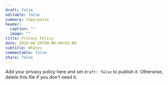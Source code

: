 ```yaml
---
draft: false
editable: false
summary: Copy/paste
header:
  caption: ""
  image: ""
title: Privacy Policy
date: 2018-06-28T00:00:00+01:00
subtitle: Whatev
commentable: false
share: false
---
```


Add your privacy policy here and set `draft: false` to publish it. Otherwise, delete this file if you don't need it.
